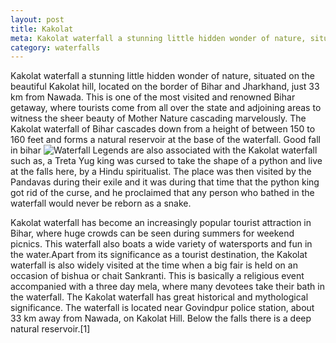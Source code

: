 ```yaml
---
layout: post
title: Kakolat
meta: Kakolat waterfall a stunning little hidden wonder of nature, situated on the beautiful Kakolat hill, located on the border of Bihar and Jharkhand, just 33 km from Nawada. This is one of the most visited and renowned Bihar getaway...
category: waterfalls
---
```


Kakolat waterfall a stunning little hidden wonder of nature, situated on the beautiful Kakolat hill, located on the border of Bihar and Jharkhand, just 33 km from Nawada. This is one of the most visited and renowned Bihar getaway, where tourists come from all over the state and adjoining areas to witness the sheer beauty of Mother Nature cascading marvelously. The Kakolat waterfall of Bihar cascades down from a height of between 150 to 160 feet and forms a natural reservoir at the base of the waterfall. Good fall in bihar
![Waterfall](http://sebasdeldi.github.io/Jekyll-Blog2/assets/wf.jpg)
Legends are also associated with the Kakolat waterfall such as, a Treta Yug king was cursed to take the shape of a python and live at the falls here, by a Hindu spiritualist. The place was then visited by the Pandavas during their exile and it was during that time that the python king got rid of the curse, and he proclaimed that any person who bathed in the waterfall would never be reborn as a snake.

Kakolat waterfall has become an increasingly popular tourist attraction in Bihar, where huge crowds can be seen during summers for weekend picnics. This waterfall also boats a wide variety of watersports and fun in the water.Apart from its significance as a tourist destination, the Kakolat waterfall is also widely visited at the time when a big fair is held on an occasion of bishua or chait Sankranti. This is basically a religious event accompanied with a three day mela, where many devotees take their bath in the waterfall. The Kakolat waterfall has great historical and mythological significance. The waterfall is located near Govindpur police station, about 33 km away from Nawada, on Kakolat Hill. Below the falls there is a deep natural reservoir.[1]
